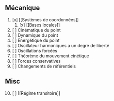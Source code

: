 ## Mécanique
1. [x] [[Systèmes de coordonnées]]
	1. [x] [[Bases locales]]
2. [ ] Cinématique du point
3. [ ] Dynamique du point
4. [ ] Energétique du point
5. [ ] Oscillateur harmoniques a un degré de liberté
6. [ ] Oscillations forcées
7. [ ] Théorème du mouvement cinétique
8. [ ] Forces conservatives
9. [ ] Changements de référentiels

## Misc
10. [ ] [[Régime transitoire]]